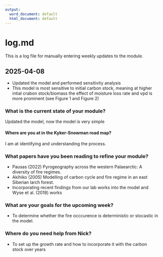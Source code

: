 ```yaml
---
output:
  word_document: default
  html_document: default
---
```

# log.md

This is a log file for manually entering weekly updates to the module.

## 2025-04-08

- Updated the model and performed sensitivity analysis
- This model is most sensitive to initial carbon stock, meaning at higher intial crabon stock/biomass the effect of moisture loss rate and vpd is more prominent (see Figure 1 and Figure 2)


### What is the current state of your module?  
Updated the model, now the model is very simple

#### Where are you at in the Kyker-Snowman road map?  
I am at identifying and understanding the process.  

### What papers have you been reading to refine your module?  
- Pausas (2022) Pyrogeography across the western Palaearctic: A diversity of fire regimes.
- Akihiko (2005) Modelling of carbon cycle and fire regime in an east Siberian larch forest.
- Incorporating recent findings from our lab works into the model and Wyse et al. (2018) works
 

### What are your goals for the upcoming week?  
- To determine whether the fire occcurence is deterministic or stocastic in the model.


### Where do you need help from Nick?  
- To set up the growth rate and how to incorporate it with the carbon stock over years
